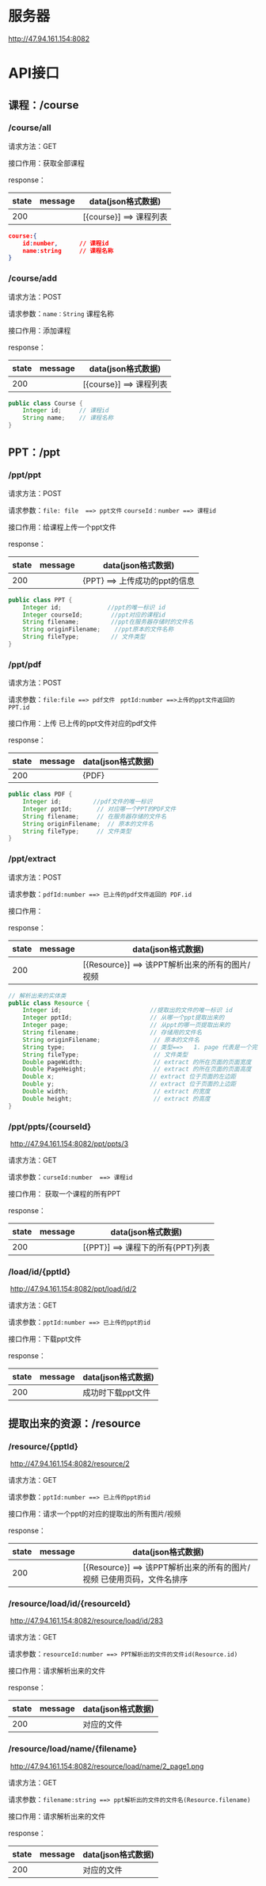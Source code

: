 # 服务器

http://47.94.161.154:8082

# API接口

## 课程：/course

### /course/all

请求方法：GET

接口作用：获取全部课程

response：

| state | message | data(json格式数据)        |
| ----- | ------- | ------------------------- |
| 200   |         | [{course}]   ==> 课程列表 |

```json
course:{
	id:number,		// 课程id
    name:string		// 课程名称 
}
```

### /course/add

请求方法：POST

请求参数：`name：String`  课程名称

接口作用：添加课程

response：

| state | message | data(json格式数据)        |
| ----- | ------- | ------------------------- |
| 200   |         | [{course}]   ==> 课程列表 |

```java
public class Course {
    Integer id;		// 课程id
    String name;	// 课程名称
}
```

### 

## PPT：/ppt

### /ppt/ppt

请求方法：POST

请求参数：`file: file  ==> ppt文件` `courseId：number ==> 课程id`  

接口作用：给课程上传一个ppt文件

response：

| state | message | data(json格式数据)              |
| ----- | ------- | ------------------------------- |
| 200   |         | {PPT}   ==> 上传成功的ppt的信息 |

```java
public class PPT {
    Integer id;				//ppt的唯一标识 id
    Integer courseId;		 //ppt对应的课程id
    String filename;		 //ppt在服务器存储时的文件名
    String originFilename;	  //ppt原本的文件名称
    String fileType;		 // 文件类型
}
```

### 

### /ppt/pdf

请求方法：POST

请求参数：`file:file ==> pdf文件` ` pptId:number ==>上传的ppt文件返回的 PPT.id`  

接口作用：上传 已上传的ppt文件对应的pdf文件

response：

| state | message | data(json格式数据) |
| ----- | ------- | ------------------ |
| 200   |         | {PDF}              |

```java
public class PDF {
    Integer id;			//pdf文件的唯一标识
    Integer pptId;		 // 对应哪一个PPT的PDF文件
    String filename;	 // 在服务器存储的文件名
    String originFilename;  // 原本的文件名
    String fileType;	 // 文件类型
}
```

### 

### /ppt/extract

请求方法：POST

请求参数：`pdfId:number ==> 已上传的pdf文件返回的 PDF.id`

接口作用：

response：

| state | message | data(json格式数据)                                |
| ----- | ------- | ------------------------------------------------- |
| 200   |         | [{Resource}]   ==> 该PPT解析出来的所有的图片/视频 |

```java
// 解析出来的实体类
public class Resource {
    Integer id;							//提取出的文件的唯一标识 id
    Integer pptId;						// 从哪一个ppt提取出来的 
    Integer page;						// 从ppt的哪一页提取出来的
    String filename;					// 存储用的文件名
    String originFilename;				 // 原本的文件名
    String type;						// 类型==>   1. page 代表是一个完整的页面  2. extract  代表从一页的内容里提取出来的
    String fileType;					 // 文件类型
    Double pageWidth;					 // extract 的所在页面的页面宽度
    Double PageHeight;					 // extract 的所在页面的页面高度
    Double x;							// extract 位于页面的左边距
    Double y;							// extract 位于页面的上边距
    Double width;						 // extract 的宽度
    Double height;						 // extract 的高度
}
```

### 

### /ppt/ppts/{courseId}

​		http://47.94.161.154:8082/ppt/ppts/3

请求方法：GET

请求参数：`curseId:number  ==> 课程id`

接口作用： 获取一个课程的所有PPT

response：

| state | message | data(json格式数据)                 |
| ----- | ------- | ---------------------------------- |
| 200   |         | [{PPT}]  ==> 课程下的所有{PPT}列表 |

### 

### /load/id/{pptId}

​		http://47.94.161.154:8082/ppt/load/id/2

请求方法：GET

请求参数：`pptId:number ==> 已上传的ppt的id`

接口作用：下载ppt文件

response：

| state | message | data(json格式数据) |
| ----- | ------- | ------------------ |
| 200   |         | 成功时下载ppt文件  |

### 

## 提取出来的资源：/resource

### /resource/{pptId}

​		http://47.94.161.154:8082/resource/2

请求方法：GET

请求参数：`pptId:number ==> 已上传的ppt的id`

接口作用：请求一个ppt的对应的提取出的所有图片/视频

response：

| state | message | data(json格式数据)                                           |
| ----- | ------- | ------------------------------------------------------------ |
| 200   |         | [{Resource}]   ==> 该PPT解析出来的所有的图片/视频 已使用页码，文件名排序 |

### /resource/load/id/{resourceId}

​		http://47.94.161.154:8082/resource/load/id/283

请求方法：GET

请求参数：`resourceId:number ==> PPT解析出的文件的文件id(Resource.id)`

接口作用：请求解析出来的文件

response：

| state | message | data(json格式数据) |
| ----- | ------- | ------------------ |
| 200   |         | 对应的文件         |

### /resource/load/name/{filename}

​		http://47.94.161.154:8082/resource/load/name/2_page1.png

请求方法：GET

请求参数：`filename:string ==> ppt解析出的文件的文件名(Resource.filename)`

接口作用：请求解析出来的文件

response：

| state | message | data(json格式数据) |
| ----- | ------- | ------------------ |
| 200   |         | 对应的文件         |











